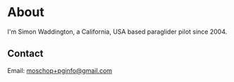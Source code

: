 # About

I'm Simon Waddington, a California, USA based paraglider pilot since 2004.

## Contact

Email: [moschop+pginfo@gmail.com](mailto:moschops+pginfo@gmail.com)

